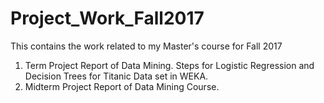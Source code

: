 # Project_Work_Fall2017
This contains the work related to my Master's course for Fall 2017


1. Term Project Report of Data Mining. Steps for Logistic Regression and Decision Trees for Titanic Data set in WEKA.
2. Midterm Project Report of Data Mining Course.
